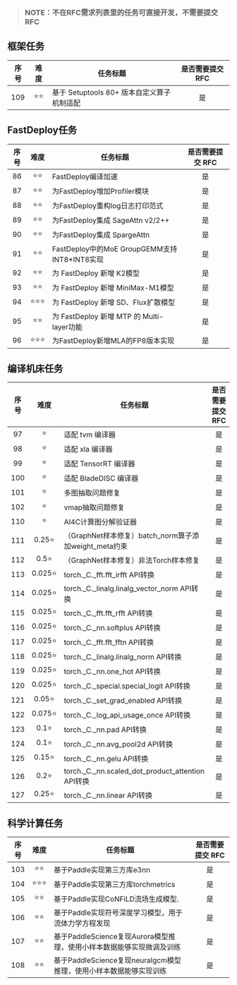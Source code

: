 > ### NOTE：不在RFC需求列表里的任务可直接开发，不需要提交RFC

## 框架任务

| 序号 |   难度    | 任务标题                                     | 是否需要提交 RFC |
| :--: | :-------: | -------------------------------------------- | :--------------: |
|  109   |  ⭐️⭐️   | 基于 Setuptools 80+ 版本自定义算子机制适配          |        是        |

## FastDeploy任务

| 序号 |   难度    | 任务标题                                     | 是否需要提交 RFC |
| :--: | :-------: | -------------------------------------------- | :--------------: |
|  86   |  ⭐️⭐️   | FastDeploy编译加速                  |        是        |
|  87   |  ⭐️⭐️   | 为FastDeploy增加Profiler模块                   |        是        |
|  88   |  ⭐️⭐️   | 为FastDeploy重构log日志打印范式 |        是        |
|  89   | ⭐️⭐️ | 为FastDeploy集成 SageAttn v2/2++         |        是        |
|  90   |  ⭐️⭐️   | 为FastDeploy集成  SpargeAttn                  |        是        |
|  91   |  ⭐️⭐️   | FastDeploy中的MoE GroupGEMM支持INT8*INT8实现   |        是        |
|  92   |  ⭐️⭐️   | 为 FastDeploy 新增 K2模型 |        是        |
|  93   | ⭐️⭐️ | 为 FastDeploy 新增 MiniMax-M1模型         |        是        |
|  94   |  ⭐️⭐️⭐️   | 为 FastDeploy 新增 SD、Flux扩散模型 |        是        |
|  95   | ⭐️⭐️ | 为 FastDeploy 新增 MTP 的 Multi-layer功能         |        是        |
|  96   |  ⭐️⭐️⭐️   | 为FastDeploy新增MLA的FP8版本实现 |        是        |

## 编译机床任务

| 序号 |   难度    | 任务标题                                | 是否需要提交 RFC |
| :--: | :-------: | ---------------------------------------------------------------------------------------------- | :--------------: |
|  97   |  ⭐  | 适配 tvm 编译器          |        是        |
|  98   |  ⭐  | 适配 xla 编译器          |        是        |
|  99   |  ⭐  | 适配 TensorRT 编译器     |        是        |
|  100   |  ⭐  | 适配 BladeDISC 编译器   |        是        |
|  101   |  ⭐  | 多图抽取问题修复         |        是        |
|  102   |  ⭐  | vmap抽取问题修复        |        是        |
|  110   |  ⭐  | AI4C计算图分解验证器        |        是        |
| 111 | 0.25⭐ | （GraphNet样本修复）batch_norm算子添加weight_meta约束 | 是
| 112 | 0.5⭐ | （GraphNet样本修复）非法Torch样本修复 | 是
| 113 | 0.025⭐ | torch._C._fft.fft_irfft API转换 | 是
| 114 | 0.025⭐ | torch._C._linalg.linalg_vector_norm API转换 | 是
| 115 | 0.025⭐ | torch._C._fft.fft_rfft API转换 | 是
| 116 | 0.025⭐ | torch._C._nn.softplus API转换 | 是
| 117 | 0.025⭐ | torch._C._fft.fft_fftn API转换 | 是
| 118 | 0.025⭐ | torch._C._linalg.linalg_norm API转换 | 是
| 119 | 0.025⭐ | torch._C._nn.one_hot API转换 | 是
| 120 | 0.025⭐ | torch._C._special.special_logit API转换 | 是
| 121 | 0.05⭐ | torch._C._set_grad_enabled API转换 | 是
| 122 | 0.075⭐ | torch._C._log_api_usage_once API转换 | 是
| 123 | 0.1⭐ | torch._C._nn.pad API转换 | 是
| 124 | 0.1⭐ | torch._C._nn.avg_pool2d API转换 | 是
| 125 | 0.15⭐ | torch._C._nn.gelu API转换 | 是
| 126 | 0.2⭐ | torch._C._nn.scaled_dot_product_attention API转换 | 是
| 127 | 0.25⭐ | torch._C._nn.linear API转换 | 是

## 科学计算任务

| 序号 |   难度    | 任务标题                                | 是否需要提交 RFC |
| :--: | :-------: | ---------------------------------------------------------------------------------------------- | :--------------: |
|  103   | ⭐️⭐️ | 基于Paddle实现第三方库e3nn               |        是        |
|  104   | ⭐️⭐️⭐️ | 基于Paddle实现第三方库torchmetrics               |        是        |
|  105   | ⭐️⭐️ | 基于Paddle实现CoNFiLD流场生成模型.       |        是        |
|  106   | ⭐️⭐️ | 基于Paddle实现符号深度学习模型，用于流体力学方程发现   |        是        |
|  107   | ⭐️⭐️ | 基于PaddleScience复现Aurora模型推理，使用小样本数据能够实现微调及训练   |    是    |
|  108   | ⭐️⭐️ | 基于PaddleScience复现neuralgcm模型推理，使用小样本数据能够实现训练 |   是    |

